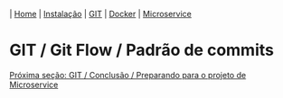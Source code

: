 | [Home](/handson_microservice) | [Instalação](/handson_microservice/instalacao) | [GIT](/handson_microservice/git) | [Docker](/handson_microservice/docker) | [Microservice](/handson_microservice/microservice)

# GIT / Git Flow / Padrão de commits


[Próxima seção: GIT / Conclusão / Preparando para o projeto de Microservice](preparando-para-o-projeto-de-microservice.md)